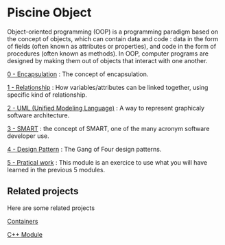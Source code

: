 # Piscine Object
Object-oriented programming (OOP) is a programming paradigm based on the concept of objects, which can contain data and code : data in the form of fields (often known as attributes or properties), and code in the form of procedures (often known as methods). In OOP, computer programs are designed by making them out of objects that interact with one another.

[0 - Encapsulation](https://github.com/LolinEagle/Piscine-Object/tree/main/00-Encapsulation) : The concept of encapsulation.

[1 - Relationship](https://github.com/LolinEagle/Piscine-Object/tree/main/01-Relationship/ex00) : How variables/attributes can be linked together, using specific kind of relationship.

[2 - UML (Unified Modeling Language)](https://github.com/LolinEagle/Piscine-Object/tree/main/02-UML/ex00) : A way to represent graphicaly software architecture.

[3 - SMART](https://github.com/LolinEagle/Piscine-Object/tree/main/03-SMART) : the concept of SMART, one of the many acronym software developer use.

[4 - Design Pattern](https://github.com/LolinEagle/Piscine-Object/tree/main/04-Design_Pattern) : The Gang of Four design patterns.

[5 - Pratical work](https://github.com/LolinEagle/Piscine-Object/tree/main/05-Train_yourself) : This module is an exercice to use what you will have learned in the previous 5 modules.

## Related projects
Here are some related projects

[Containers](https://github.com/LolinEagle/Containers)

[C++ Module](https://github.com/LolinEagle/CPP)
